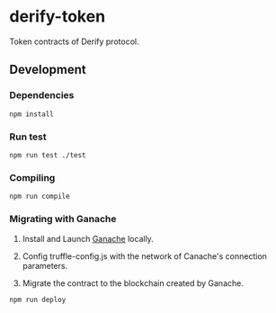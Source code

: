 # derify-token

Token contracts of Derify protocol.

## Development

### Dependencies
```
npm install
```

### Run test
```
npm run test ./test
```

### Compiling
```
npm run compile
```

### Migrating with Ganache
1. Install and Launch [Ganache](https://www.trufflesuite.com/ganache) locally.

2. Config truffle-config.js with the network of Canache's connection parameters.

3. Migrate the contract to the blockchain created by Ganache.

```
npm run deploy
```
